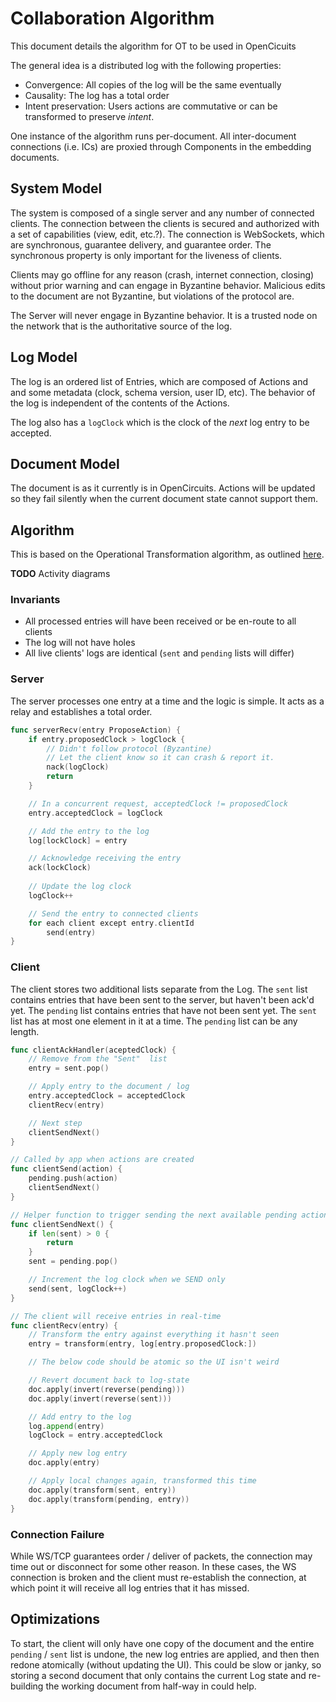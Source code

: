 # Collaboration Algorithm
This document details the algorithm for OT to be used in OpenCicuits

The general idea is a distributed log with the following properties:
- Convergence: All copies of the log will be the same eventually
- Causality: The log has a total order
- Intent preservation: Users actions are commutative or can be transformed to preserve _intent_.

One instance of the algorithm runs per-document.  All inter-document connections (i.e. ICs) are proxied through Components in the embedding documents.

## System Model
The system is composed of a single server and any number of connected clients.  The connection between the clients is secured and authorized with a set of capabilities (view, edit, etc.?).  The connection is WebSockets, which are synchronous, guarantee delivery, and guarantee order.  The synchronous property is only important for the liveness of clients.

Clients may go offline for any reason (crash, internet connection, closing) without prior warning and can engage in Byzantine behavior.  Malicious edits to the document are not Byzantine, but violations of the protocol are.

The Server will never engage in Byzantine behavior.  It is a trusted node on the network that is the authoritative source of the log.

## Log Model
The log is an ordered list of Entries, which are composed of Actions and and some metadata (clock, schema version, user ID, etc).  The behavior of the log is independent of the contents of the Actions.

The log also has a `logClock` which is the clock of the _next_ log entry to be accepted.

## Document Model
The document is as it currently is in OpenCircuits.  Actions will be updated so they fail silently when the current document state cannot support them.

## Algorithm
This is based on the Operational Transformation algorithm, as outlined [here](https://medium.com/coinmonks/operational-transformations-as-an-algorithm-for-automatic-conflict-resolution-3bf8920ea447).

**TODO** Activity diagrams

### Invariants
- All processed entries will have been received or be en-route to all clients
- The log will not have holes
- All live clients' logs are identical (`sent` and `pending` lists will differ)

### Server
The server processes one entry at a time and the logic is simple.  It acts as a relay and establishes a total order.

```go
func serverRecv(entry ProposeAction) {
    if entry.proposedClock > logClock {
        // Didn't follow protocol (Byzantine)
        // Let the client know so it can crash & report it.
        nack(logClock)
        return
    }

    // In a concurrent request, acceptedClock != proposedClock
    entry.acceptedClock = logClock

    // Add the entry to the log
    log[lockClock] = entry

    // Acknowledge receiving the entry
    ack(lockClock)
    
    // Update the log clock
    logClock++

    // Send the entry to connected clients
    for each client except entry.clientId
        send(entry)
}
```

### Client
The client stores two additional lists separate from the Log.  The `sent` list contains entries that have been sent to the server, but haven't been ack'd yet.  The `pending` list contains entries that have not been sent yet.  The `sent` list has at most one element in it at a time.  The `pending` list can be any length.


```go
func clientAckHandler(aceptedClock) {
    // Remove from the "Sent"  list
    entry = sent.pop()

    // Apply entry to the document / log
    entry.acceptedClock = acceptedClock
    clientRecv(entry)

    // Next step
    clientSendNext()
}

// Called by app when actions are created
func clientSend(action) {
    pending.push(action)
    clientSendNext()
}

// Helper function to trigger sending the next available pending action
func clientSendNext() {
    if len(sent) > 0 {
        return
    }
    sent = pending.pop()

    // Increment the log clock when we SEND only
    send(sent, logClock++)
}

// The client will receive entries in real-time
func clientRecv(entry) { 
    // Transform the entry against everything it hasn't seen
    entry = transform(entry, log[entry.proposedClock:])

    // The below code should be atomic so the UI isn't weird

    // Revert document back to log-state
    doc.apply(invert(reverse(pending)))
    doc.apply(invert(reverse(sent)))

    // Add entry to the log
    log.append(entry)
    logClock = entry.acceptedClock

    // Apply new log entry
    doc.apply(entry)

    // Apply local changes again, transformed this time
    doc.apply(transform(sent, entry))
    doc.apply(transform(pending, entry))
}
```

### Connection Failure
While WS/TCP guarantees order / deliver of packets, the connection may time out or disconnect for some other reason.  In these cases, the WS connection is broken and the client must re-establish the connection, at which point it will receive all log entries that it has missed.

## Optimizations
To start, the client will only have one copy of the document and the entire `pending` / `sent` list is undone, the new log entries are applied, and then then redone atomically (without updating the UI).  This could be slow or janky, so storing a second document that only contains the current Log state and re-building the working document from half-way in could help.

